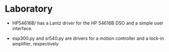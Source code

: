Laboratory
==========

* HP54616B/ has a Lantz driver for the HP 54616B DSO and a simple user interface.

* esp300.py and sr540.py are drivers for a motion controller and a lock-in
  amplifier, respectively

